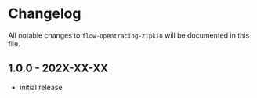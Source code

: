 # Changelog

All notable changes to `flow-opentracing-zipkin` will be documented in this file.

## 1.0.0 - 202X-XX-XX

- initial release
